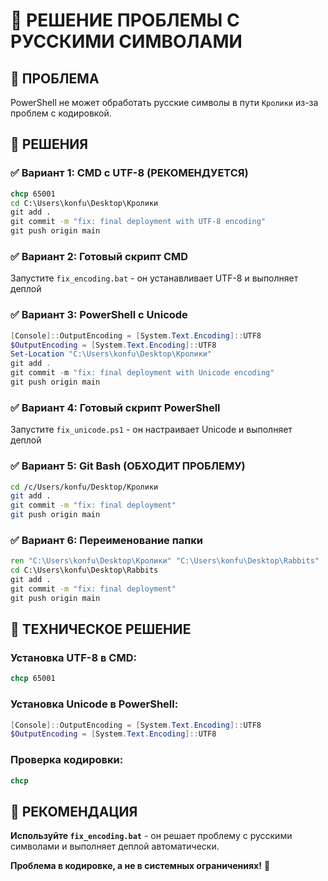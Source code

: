 # 🔧 РЕШЕНИЕ ПРОБЛЕМЫ С РУССКИМИ СИМВОЛАМИ

## 🚨 ПРОБЛЕМА
PowerShell не может обработать русские символы в пути `Кролики` из-за проблем с кодировкой.

## 🎯 РЕШЕНИЯ

### **✅ Вариант 1: CMD с UTF-8 (РЕКОМЕНДУЕТСЯ)**
```cmd
chcp 65001
cd C:\Users\konfu\Desktop\Кролики
git add .
git commit -m "fix: final deployment with UTF-8 encoding"
git push origin main
```

### **✅ Вариант 2: Готовый скрипт CMD**
Запустите `fix_encoding.bat` - он устанавливает UTF-8 и выполняет деплой

### **✅ Вариант 3: PowerShell с Unicode**
```powershell
[Console]::OutputEncoding = [System.Text.Encoding]::UTF8
$OutputEncoding = [System.Text.Encoding]::UTF8
Set-Location "C:\Users\konfu\Desktop\Кролики"
git add .
git commit -m "fix: final deployment with Unicode encoding"
git push origin main
```

### **✅ Вариант 4: Готовый скрипт PowerShell**
Запустите `fix_unicode.ps1` - он настраивает Unicode и выполняет деплой

### **✅ Вариант 5: Git Bash (ОБХОДИТ ПРОБЛЕМУ)**
```bash
cd /c/Users/konfu/Desktop/Кролики
git add .
git commit -m "fix: final deployment"
git push origin main
```

### **✅ Вариант 6: Переименование папки**
```cmd
ren "C:\Users\konfu\Desktop\Кролики" "C:\Users\konfu\Desktop\Rabbits"
cd C:\Users\konfu\Desktop\Rabbits
git add .
git commit -m "fix: final deployment"
git push origin main
```

## 🔧 ТЕХНИЧЕСКОЕ РЕШЕНИЕ

### **Установка UTF-8 в CMD:**
```cmd
chcp 65001
```

### **Установка Unicode в PowerShell:**
```powershell
[Console]::OutputEncoding = [System.Text.Encoding]::UTF8
$OutputEncoding = [System.Text.Encoding]::UTF8
```

### **Проверка кодировки:**
```cmd
chcp
```

## 🎯 РЕКОМЕНДАЦИЯ

**Используйте `fix_encoding.bat`** - он решает проблему с русскими символами и выполняет деплой автоматически.

**Проблема в кодировке, а не в системных ограничениях!** 🚀